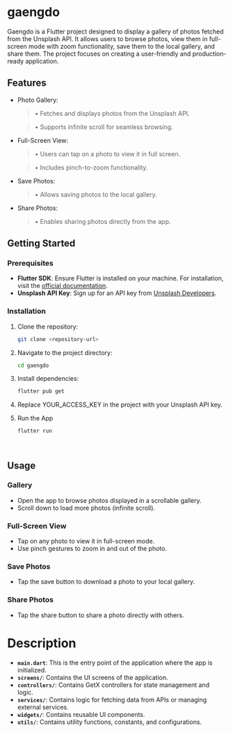 # gaengdo

Gaengdo is a Flutter project designed to display a gallery of photos fetched from the Unsplash API. It allows users to browse photos, view them in full-screen mode with zoom functionality, save them to the local gallery, and share them. The project focuses on creating a user-friendly and production-ready application.

## Features

- Photo Gallery:

  > • Fetches and displays photos from the Unsplash API.

  > • Supports infinite scroll for seamless browsing.

- Full-Screen View:

  > • Users can tap on a photo to view it in full screen.

  > • Includes pinch-to-zoom functionality.

- Save Photos:

  > • Allows saving photos to the local gallery.

- Share Photos:

  > • Enables sharing photos directly from the app.
  

## Getting Started
### Prerequisites
- **Flutter SDK**: Ensure Flutter is installed on your machine. For installation, visit the [official documentation](https://docs.flutter.dev/get-started/install).
- **Unsplash API Key**: Sign up for an API key from [Unsplash Developers](https://unsplash.com/developers).
### Installation
1. Clone the repository:
   ```bash
   git clone <repository-url>
   
2. Navigate to the project directory:
   ```bash
   cd gaengdo

3. Install dependencies:
   ```bash
   flutter pub get

4. Replace YOUR_ACCESS_KEY in the project with your Unsplash API key.

5. Run the App
   ```bash
   flutter run

     


## Usage
### Gallery
- Open the app to browse photos displayed in a scrollable gallery.
- Scroll down to load more photos (infinite scroll).

### Full-Screen View
- Tap on any photo to view it in full-screen mode.
- Use pinch gestures to zoom in and out of the photo.

### Save Photos
- Tap the save button to download a photo to your local gallery.

### Share Photos
- Tap the share button to share a photo directly with others.

# Description
- **`main.dart`**: This is the entry point of the application where the app is initialized.
- **`screens/`**: Contains the UI screens of the application.
- **`controllers/`**: Contains GetX controllers for state management and logic.
- **`services/`**: Contains logic for fetching data from APIs or managing external services.
- **`widgets/`**: Contains reusable UI components.
- **`utils/`**: Contains utility functions, constants, and configurations.
   
